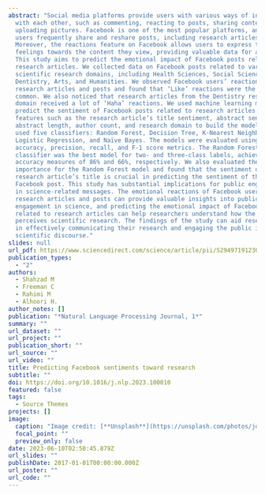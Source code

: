 ```yaml
---
abstract: "Social media platforms provide users with various ways of interacting
  with each other, such as commenting, reacting to posts, sharing content, and
  uploading pictures. Facebook is one of the most popular platforms, and its
  users frequently share and reshare posts, including research articles.
  Moreover, the reactions feature on Facebook allows users to express their
  feelings towards the content they view, providing valuable data for analysis.
  This study aims to predict the emotional impact of Facebook posts relating to
  research articles. We collected data on Facebook posts related to various
  scientific research domains, including Health Sciences, Social Sciences,
  Dentistry, Arts, and Humanities. We observed Facebook users’ reactions towards
  research articles and posts and found that ‘Like’ reactions were the most
  common. We also noticed that research articles from the Dentistry research
  domain received a lot of ‘Haha’ reactions. We used machine learning models to
  predict the sentiment of Facebook posts related to research articles. We used
  features such as the research article’s title sentiment, abstract sentiment,
  abstract length, author count, and research domain to build the models. We
  used five classifiers: Random Forest, Decision Tree, K-Nearest Neighbors,
  Logistic Regression, and Naïve Bayes. The models were evaluated using
  accuracy, precision, recall, and F-1 score metrics. The Random Forest
  classifier was the best model for two- and three-class labels, achieving
  accuracy measures of 86% and 66%, respectively. We also evaluated the feature
  importance for the Random Forest model and found that the sentiment of the
  research article’s title is crucial in predicting the sentiment of the
  Facebook post. This study has substantial implications for public engagement
  in science-related messages. The emotional reactions of Facebook users towards
  research articles and posts can provide valuable insights into public
  engagement in science, and predicting the emotional impact of Facebook posts
  related to research articles can help researchers understand how the public
  perceives scientific research. The findings of the study can aid researchers
  in effectively communicating their research and engaging the public in
  scientific discourse."
slides: null
url_pdf: https://www.sciencedirect.com/science/article/pii/S2949719123000079
publication_types:
  - "2"
authors:
  - Shahzad M
  - Freeman C
  - Rahimi M
  - Alhoori H.
author_notes: []
publication: "*Natural Language Processing Journal, 1*"
summary: ""
url_dataset: ""
url_project: ""
publication_short: ""
url_source: ""
url_video: ""
title: Predicting Facebook sentiments toward research
subtitle: ""
doi: https://doi.org/10.1016/j.nlp.2023.100010
featured: false
tags:
  - Source Themes
projects: []
image:
  caption: "Image credit: [**Unsplash**](https://unsplash.com/photos/jdD8gXaTZsc)"
  focal_point: ""
  preview_only: false
date: 2023-06-10T02:50:45.879Z
url_slides: ""
publishDate: 2017-01-01T00:00:00.000Z
url_poster: ""
url_code: ""
---
```

